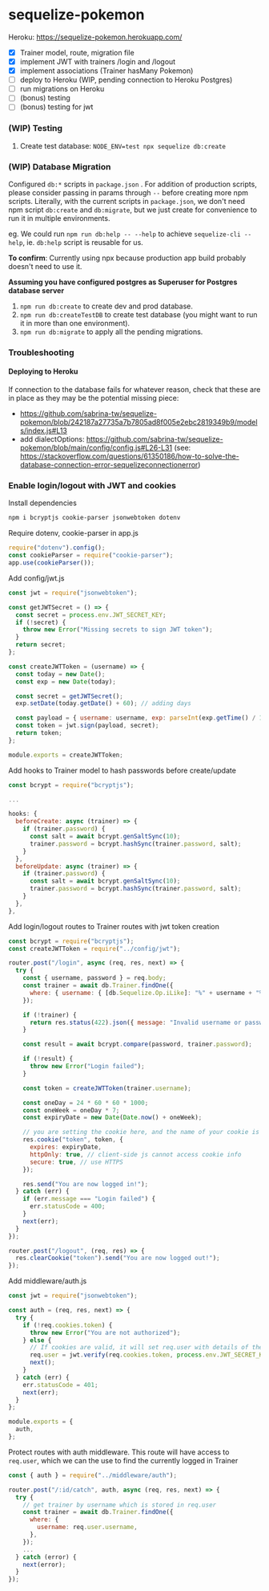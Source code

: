 # sequelize-pokemon

Heroku: https://sequelize-pokemon.herokuapp.com/

- [x] Trainer model, route, migration file
- [x] implement JWT with trainers /login and /logout
- [x] implement associations (Trainer hasMany Pokemon)
- [ ] deploy to Heroku (WIP, pending connection to Heroku Postgres)
- [ ] run migrations on Heroku
- [ ] (bonus) testing
- [ ] (bonus) testing for jwt

### (WIP) Testing

1. Create test database: `NODE_ENV=test npx sequelize db:create`

### (WIP) Database Migration

Configured `db:*` scripts in `package.json` . For addition of production scripts, please consider passing in params through `--` before creating more npm scripts.
Literally, with the current scripts in `package.json`, we don't need npm script `db:create` and `db:migrate`, but we just create for convenience to run it in multiple environments.

eg. We could run `npm run db:help -- --help` to achieve `sequelize-cli --help`, ie. `db:help` script is reusable for us.

**To confirm**: Currently using npx because production app build probably doesn't need to use it.

**Assuming you have configured postgres as Superuser for Postgres database server**

1. `npm run db:create` to create dev and prod database.
2. `npm run db:createTestDB` to create test database (you might want to run it in more than one environment).
3. `npm run db:migrate` to apply all the pending migrations.

### Troubleshooting

#### Deploying to Heroku

If connection to the database fails for whatever reason, check that these are in place as they may be the potential missing piece:

- https://github.com/sabrina-tw/sequelize-pokemon/blob/242187a27735a7b7805ad8f005e2ebc2819349b9/models/index.js#L13
- add dialectOptions: https://github.com/sabrina-tw/sequelize-pokemon/blob/main/config/config.js#L26-L31 (see: https://stackoverflow.com/questions/61350186/how-to-solve-the-database-connection-error-sequelizeconnectionerror)

### Enable login/logout with JWT and cookies

Install dependencies

```bash
npm i bcryptjs cookie-parser jsonwebtoken dotenv
```

Require dotenv, cookie-parser in app.js

```js
require("dotenv").config();
const cookieParser = require("cookie-parser");
app.use(cookieParser());
```

Add config/jwt.js

```js
const jwt = require("jsonwebtoken");

const getJWTSecret = () => {
  const secret = process.env.JWT_SECRET_KEY;
  if (!secret) {
    throw new Error("Missing secrets to sign JWT token");
  }
  return secret;
};

const createJWTToken = (username) => {
  const today = new Date();
  const exp = new Date(today);

  const secret = getJWTSecret();
  exp.setDate(today.getDate() + 60); // adding days

  const payload = { username: username, exp: parseInt(exp.getTime() / 1000) };
  const token = jwt.sign(payload, secret);
  return token;
};

module.exports = createJWTToken;
```

Add hooks to Trainer model to hash passwords before create/update

```js
const bcrypt = require("bcryptjs");

...

hooks: {
  beforeCreate: async (trainer) => {
    if (trainer.password) {
      const salt = await bcrypt.genSaltSync(10);
      trainer.password = bcrypt.hashSync(trainer.password, salt);
    }
  },
  beforeUpdate: async (trainer) => {
    if (trainer.password) {
      const salt = await bcrypt.genSaltSync(10);
      trainer.password = bcrypt.hashSync(trainer.password, salt);
    }
  },
},
```

Add login/logout routes to Trainer routes with jwt token creation

```js
const bcrypt = require("bcryptjs");
const createJWTToken = require("../config/jwt");

router.post("/login", async (req, res, next) => {
  try {
    const { username, password } = req.body;
    const trainer = await db.Trainer.findOne({
      where: { username: { [db.Sequelize.Op.iLike]: "%" + username + "%" } },
    });

    if (!trainer) {
      return res.status(422).json({ message: "Invalid username or password." });
    }

    const result = await bcrypt.compare(password, trainer.password);

    if (!result) {
      throw new Error("Login failed");
    }

    const token = createJWTToken(trainer.username);

    const oneDay = 24 * 60 * 60 * 1000;
    const oneWeek = oneDay * 7;
    const expiryDate = new Date(Date.now() + oneWeek);

    // you are setting the cookie here, and the name of your cookie is `token`
    res.cookie("token", token, {
      expires: expiryDate,
      httpOnly: true, // client-side js cannot access cookie info
      secure: true, // use HTTPS
    });

    res.send("You are now logged in!");
  } catch (err) {
    if (err.message === "Login failed") {
      err.statusCode = 400;
    }
    next(err);
  }
});

router.post("/logout", (req, res) => {
  res.clearCookie("token").send("You are now logged out!");
});
```

Add middleware/auth.js

```js
const jwt = require("jsonwebtoken");

const auth = (req, res, next) => {
  try {
    if (!req.cookies.token) {
      throw new Error("You are not authorized");
    } else {
      // If cookies are valid, it will set req.user with details of the currently logged in user
      req.user = jwt.verify(req.cookies.token, process.env.JWT_SECRET_KEY);
      next();
    }
  } catch (err) {
    err.statusCode = 401;
    next(err);
  }
};

module.exports = {
  auth,
};
```

Protect routes with auth middleware. This route will have access to `req.user`, which we can the use to find the currently logged in Trainer

```js
const { auth } = require("../middleware/auth");

router.post("/:id/catch", auth, async (req, res, next) => {
  try {
    // get trainer by username which is stored in req.user
    const trainer = await db.Trainer.findOne({
      where: {
        username: req.user.username,
      },
    });
    ...
  } catch (error) {
    next(error);
  }
});
```
